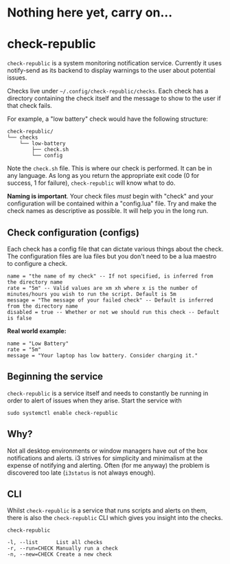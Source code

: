 # Nothing here yet, carry on...

# check-republic

`check-republic` is a system monitoring notification service. Currently it uses notify-send as its backend to
display warnings to the user about potential issues.

Checks live under `~/.config/check-republic/checks`.
Each check has a directory containing the check itself and the message to show to the user if that check fails.

For example, a "low battery" check would have the following structure:

```
check-republic/
└── checks
    └── low-battery
        ├── check.sh
        └── config
```

Note the `check.sh` file. This is where our check is performed. It can be in any language.
As long as you return the appropriate exit code (0 for success, 1 for failure), `check-republic` will know what to do.

**Naming is important**. Your check files _must_ begin with "check" and your configuration will be contained within a "config.lua" file.
Try and make the check names as descriptive as possible. It will help you in the long run.

## Check configuration (configs)

Each check has a config file that can dictate various things about the check.
The configuration files are lua files but you don't need to be a lua maestro to configure a check.

```
name = "the name of my check" -- If not specified, is inferred from the directory name
rate = "5m" -- Valid values are xm xh where x is the number of minutes/hours you wish to run the script. Default is 5m
message = "The message of your failed check" -- Default is inferred from the directory name
disabled = true -- Whether or not we should run this check -- Default is false
```

**Real world example:**

```
name = "Low Battery"
rate = "5m"
message = "Your laptop has low battery. Consider charging it."
```

## Beginning the service

`check-republic` is a service itself and needs to constantly be running in order to alert of issues when they arise.
Start the service with

```
sudo systemctl enable check-republic
```

## Why?

Not all desktop environments or window managers have out of the box notifications and alerts. 
i3 strives for simplicity and minimalism at the expense of notifying and alerting. 
Often (for me anyway) the problem is discovered too late (`i3status` is not always enough).

## CLI

Whilst `check-republic` is a service that runs scripts and alerts on them, there is also the `check-republic` CLI
which gives you insight into the checks.

```
check-republic 

-l, --list      List all checks
-r, --run=CHECK Manually run a check
-n, --new=CHECK Create a new check
```
